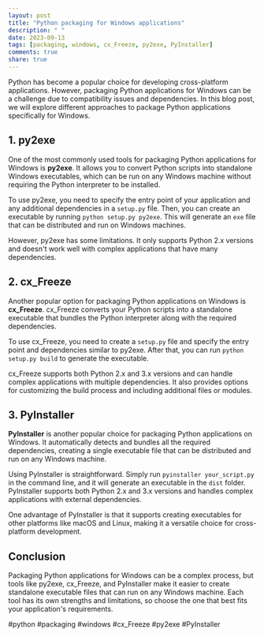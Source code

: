 ```yaml
---
layout: post
title: "Python packaging for Windows applications"
description: " "
date: 2023-09-13
tags: [packaging, windows, cx_Freeze, py2exe, PyInstaller]
comments: true
share: true
---
```


Python has become a popular choice for developing cross-platform applications. However, packaging Python applications for Windows can be a challenge due to compatibility issues and dependencies. In this blog post, we will explore different approaches to package Python applications specifically for Windows.

## 1. py2exe
One of the most commonly used tools for packaging Python applications for Windows is **py2exe**. It allows you to convert Python scripts into standalone Windows executables, which can be run on any Windows machine without requiring the Python interpreter to be installed.

To use py2exe, you need to specify the entry point of your application and any additional dependencies in a `setup.py` file. Then, you can create an executable by running `python setup.py py2exe`. This will generate an `exe` file that can be distributed and run on Windows machines.

However, py2exe has some limitations. It only supports Python 2.x versions and doesn't work well with complex applications that have many dependencies.

## 2. cx_Freeze
Another popular option for packaging Python applications on Windows is **cx_Freeze**. cx_Freeze converts your Python scripts into a standalone executable that bundles the Python interpreter along with the required dependencies.

To use cx_Freeze, you need to create a `setup.py` file and specify the entry point and dependencies similar to py2exe. After that, you can run `python setup.py build` to generate the executable.

cx_Freeze supports both Python 2.x and 3.x versions and can handle complex applications with multiple dependencies. It also provides options for customizing the build process and including additional files or modules.

## 3. PyInstaller
**PyInstaller** is another popular choice for packaging Python applications on Windows. It automatically detects and bundles all the required dependencies, creating a single executable file that can be distributed and run on any Windows machine.

Using PyInstaller is straightforward. Simply run `pyinstaller your_script.py` in the command line, and it will generate an executable in the `dist` folder. PyInstaller supports both Python 2.x and 3.x versions and handles complex applications with external dependencies.

One advantage of PyInstaller is that it supports creating executables for other platforms like macOS and Linux, making it a versatile choice for cross-platform development.

## Conclusion
Packaging Python applications for Windows can be a complex process, but tools like py2exe, cx_Freeze, and PyInstaller make it easier to create standalone executable files that can run on any Windows machine. Each tool has its own strengths and limitations, so choose the one that best fits your application's requirements.

#python #packaging #windows #cx_Freeze #py2exe #PyInstaller